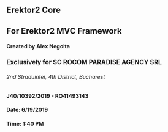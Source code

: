 ## Erektor2 Core
## For Erektor2 MVC Framework
#### Created by Alex Negoita
### Exclusively for SC ROCOM PARADISE AGENCY SRL
###### 2nd Straduintei, 4th District, Bucharest
#### J40/10392/2019 - RO41493143
#### Date: 6/19/2019
#### Time: 1:40 PM